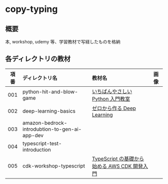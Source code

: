 # copy-typing

## 概要

本, workshop, udemy 等、学習教材で写経したものを格納

## 各ディレクトリの教材

|項番| ディレクトリ名          | 教材名                                                                       | 画像 |
|:-:|:---------------------  | :------------------------------------------------------------------------- | :--- |
|001| python-hit-and-blow-game | [いちばんやさしい Python 入門教室](https://amzn.asia/d/i3HYBYg)              |      |
|002| deep-learning-basics     | [ゼロから作る Deep Learning](https://www.oreilly.co.jp/books/9784873117584/) |      |
|003| amazon-bedrock-introdubtion-to-gen-ai-app-dev     |  |      |
|004| typescript-test-introduction     |  |      |
|005| cdk-workshop-typescript     | [TypeScript の基礎から始める AWS CDK 開発入門](https://catalog.workshops.aws/typescript-and-cdk-for-beginner/ja-JP/) |      |
